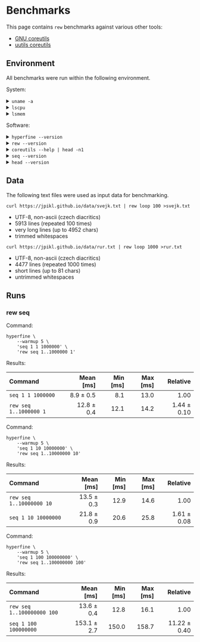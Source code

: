 # Benchmarks

This page contains `rew` benchmarks against various other tools:

- [GNU coreutils](https://www.gnu.org/software/coreutils/)
- [uutils coreutils](https://github.com/uutils/coreutils?tab=readme-ov-file)

## Environment

All benchmarks were run within the following environment.

System:

<details>
<summary><code>uname -a</code></summary>

```
Linux arch.jpikl-pc 6.7.6-201.fsync.fc39.x86_64 #1 SMP PREEMPT_DYNAMIC Fri Mar  1 11:09:49 UTC 2024 x86_64 GNU/Linux
```

</details>
<details>
<summary><code>lscpu</code></summary>

```
Architecture:                       x86_64
CPU op-mode(s):                     32-bit, 64-bit
Address sizes:                      39 bits physical, 48 bits virtual
Byte Order:                         Little Endian
CPU(s):                             4
On-line CPU(s) list:                0-3
Vendor ID:                          GenuineIntel
Model name:                         Intel(R) Core(TM) i5-6500 CPU @ 3.20GHz
CPU family:                         6
Model:                              94
Thread(s) per core:                 1
Core(s) per socket:                 4
Socket(s):                          1
Stepping:                           3
CPU(s) scaling MHz:                 51%
CPU max MHz:                        3600.0000
CPU min MHz:                        800.0000
BogoMIPS:                           6399.96
Flags:                              fpu vme de pse tsc msr pae mce cx8 apic sep mtrr pge mca cmov pat pse36 clflush dts acpi mmx fxsr sse sse2 ss ht tm pbe syscall nx pdpe1gb rdtscp lm constant_tsc art arch_perfmon pebs bts rep_good nopl xtopology nonstop_tsc cpuid aperfmperf pni pclmulqdq dtes64 monitor ds_cpl vmx smx est tm2 ssse3 sdbg fma cx16 xtpr pdcm pcid sse4_1 sse4_2 x2apic movbe popcnt tsc_deadline_timer aes xsave avx f16c rdrand lahf_lm abm 3dnowprefetch cpuid_fault pti ssbd ibrs ibpb stibp tpr_shadow flexpriority ept vpid ept_ad fsgsbase tsc_adjust bmi1 avx2 smep bmi2 erms invpcid mpx rdseed adx smap clflushopt intel_pt xsaveopt xsavec xgetbv1 xsaves dtherm ida arat pln pts hwp hwp_notify hwp_act_window hwp_epp vnmi md_clear flush_l1d arch_capabilities
Virtualization:                     VT-x
L1d cache:                          128 KiB (4 instances)
L1i cache:                          128 KiB (4 instances)
L2 cache:                           1 MiB (4 instances)
L3 cache:                           6 MiB (1 instance)
NUMA node(s):                       1
NUMA node0 CPU(s):                  0-3
Vulnerability Gather data sampling: Vulnerable: No microcode
Vulnerability Itlb multihit:        KVM: Mitigation: VMX disabled
Vulnerability L1tf:                 Mitigation; PTE Inversion; VMX conditional cache flushes, SMT disabled
Vulnerability Mds:                  Mitigation; Clear CPU buffers; SMT disabled
Vulnerability Meltdown:             Mitigation; PTI
Vulnerability Mmio stale data:      Mitigation; Clear CPU buffers; SMT disabled
Vulnerability Retbleed:             Mitigation; IBRS
Vulnerability Spec rstack overflow: Not affected
Vulnerability Spec store bypass:    Mitigation; Speculative Store Bypass disabled via prctl
Vulnerability Spectre v1:           Mitigation; usercopy/swapgs barriers and __user pointer sanitization
Vulnerability Spectre v2:           Mitigation; IBRS, IBPB conditional, STIBP disabled, RSB filling, PBRSB-eIBRS Not affected
Vulnerability Srbds:                Mitigation; Microcode
Vulnerability Tsx async abort:      Mitigation; TSX disabled
```

</details>
<details>
<summary><code>lsmem</code></summary>

```
RANGE                                  SIZE  STATE REMOVABLE  BLOCK
0x0000000000000000-0x000000008fffffff  2.3G online       yes   0-17
0x0000000100000000-0x000000086fffffff 29.8G online       yes 32-269

Memory block size:       128M
Total online memory:      32G
Total offline memory:      0B
```

</details>

Software:

<details>
<summary><code>hyperfine --version</code></summary>

```
hyperfine 1.18.0
```

</details>
<details>
<summary><code>rew --version</code></summary>

```
rew 0.4.0
```

</details>
<details>
<summary><code>coreutils --help | head -n1</code></summary>

```
coreutils 0.0.24 (multi-call binary)
```

</details>
<details>
<summary><code>seq --version</code></summary>

```
seq (GNU coreutils) 9.4
Copyright (C) 2023 Free Software Foundation, Inc.
License GPLv3+: GNU GPL version 3 or later <https://gnu.org/licenses/gpl.html>.
This is free software: you are free to change and redistribute it.
There is NO WARRANTY, to the extent permitted by law.

Written by Ulrich Drepper.
```

</details>
<details>
<summary><code>head --version</code></summary>

```
head (GNU coreutils) 9.4
Copyright (C) 2023 Free Software Foundation, Inc.
License GPLv3+: GNU GPL version 3 or later <https://gnu.org/licenses/gpl.html>.
This is free software: you are free to change and redistribute it.
There is NO WARRANTY, to the extent permitted by law.

Written by David MacKenzie and Jim Meyering.
```

</details>

## Data

The following text files were used as input data for benchmarking.

```shell
curl https://jpikl.github.io/data/svejk.txt | rew loop 100 >svejk.txt
```

- UTF-8, non-ascii (czech diacritics)
- 5913 lines (repeated 100 times)
- very long lines (up to 4952 chars)
- trimmed whitespaces

```shell
curl https://jpikl.github.io/data/rur.txt | rew loop 1000 >rur.txt
```

- UTF-8, non-ascii (czech diacritics)
- 4477 lines (repeated 1000 times)
- short lines (up to 81 chars)
- untrimmed whitespaces

## Runs

### rew seq

Command:

```shell
hyperfine \
    --warmup 5 \
    'seq 1 1 1000000' \
    'rew seq 1..1000000 1'
```

Results:

| Command | Mean [ms] | Min [ms] | Max [ms] | Relative |
|:---|---:|---:|---:|---:|
| `seq 1 1 1000000` | 8.9 ± 0.5 | 8.1 | 13.0 | 1.00 |
| `rew seq 1..1000000 1` | 12.8 ± 0.4 | 12.1 | 14.2 | 1.44 ± 0.10 |

Command:

```shell
hyperfine \
    --warmup 5 \
    'seq 1 10 10000000' \
    'rew seq 1..10000000 10'
```

Results:

| Command | Mean [ms] | Min [ms] | Max [ms] | Relative |
|:---|---:|---:|---:|---:|
| `rew seq 1..10000000 10` | 13.5 ± 0.3 | 12.9 | 14.6 | 1.00 |
| `seq 1 10 10000000` | 21.8 ± 0.9 | 20.6 | 25.8 | 1.61 ± 0.08 |

Command:

```shell
hyperfine \
    --warmup 5 \
    'seq 1 100 100000000' \
    'rew seq 1..100000000 100'
```

Results:

| Command | Mean [ms] | Min [ms] | Max [ms] | Relative |
|:---|---:|---:|---:|---:|
| `rew seq 1..100000000 100` | 13.6 ± 0.4 | 12.8 | 16.1 | 1.00 |
| `seq 1 100 100000000` | 153.1 ± 2.7 | 150.0 | 158.7 | 11.22 ± 0.40 |
